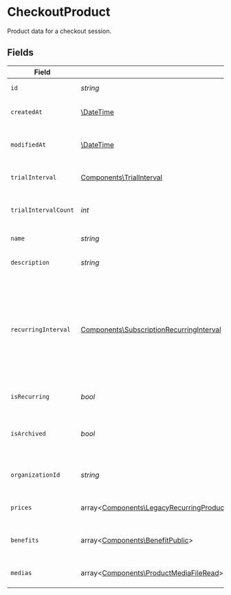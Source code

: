 # CheckoutProduct

Product data for a checkout session.


## Fields

| Field                                                                                                                                                                                                                                                                                                                                                     | Type                                                                                                                                                                                                                                                                                                                                                      | Required                                                                                                                                                                                                                                                                                                                                                  | Description                                                                                                                                                                                                                                                                                                                                               |
| --------------------------------------------------------------------------------------------------------------------------------------------------------------------------------------------------------------------------------------------------------------------------------------------------------------------------------------------------------- | --------------------------------------------------------------------------------------------------------------------------------------------------------------------------------------------------------------------------------------------------------------------------------------------------------------------------------------------------------- | --------------------------------------------------------------------------------------------------------------------------------------------------------------------------------------------------------------------------------------------------------------------------------------------------------------------------------------------------------- | --------------------------------------------------------------------------------------------------------------------------------------------------------------------------------------------------------------------------------------------------------------------------------------------------------------------------------------------------------- |
| `id`                                                                                                                                                                                                                                                                                                                                                      | *string*                                                                                                                                                                                                                                                                                                                                                  | :heavy_check_mark:                                                                                                                                                                                                                                                                                                                                        | The ID of the object.                                                                                                                                                                                                                                                                                                                                     |
| `createdAt`                                                                                                                                                                                                                                                                                                                                               | [\DateTime](https://www.php.net/manual/en/class.datetime.php)                                                                                                                                                                                                                                                                                             | :heavy_check_mark:                                                                                                                                                                                                                                                                                                                                        | Creation timestamp of the object.                                                                                                                                                                                                                                                                                                                         |
| `modifiedAt`                                                                                                                                                                                                                                                                                                                                              | [\DateTime](https://www.php.net/manual/en/class.datetime.php)                                                                                                                                                                                                                                                                                             | :heavy_check_mark:                                                                                                                                                                                                                                                                                                                                        | Last modification timestamp of the object.                                                                                                                                                                                                                                                                                                                |
| `trialInterval`                                                                                                                                                                                                                                                                                                                                           | [Components\TrialInterval](../../Models/Components/TrialInterval.md)                                                                                                                                                                                                                                                                                      | :heavy_check_mark:                                                                                                                                                                                                                                                                                                                                        | The interval unit for the trial period.                                                                                                                                                                                                                                                                                                                   |
| `trialIntervalCount`                                                                                                                                                                                                                                                                                                                                      | *int*                                                                                                                                                                                                                                                                                                                                                     | :heavy_check_mark:                                                                                                                                                                                                                                                                                                                                        | The number of interval units for the trial period.                                                                                                                                                                                                                                                                                                        |
| `name`                                                                                                                                                                                                                                                                                                                                                    | *string*                                                                                                                                                                                                                                                                                                                                                  | :heavy_check_mark:                                                                                                                                                                                                                                                                                                                                        | The name of the product.                                                                                                                                                                                                                                                                                                                                  |
| `description`                                                                                                                                                                                                                                                                                                                                             | *string*                                                                                                                                                                                                                                                                                                                                                  | :heavy_check_mark:                                                                                                                                                                                                                                                                                                                                        | The description of the product.                                                                                                                                                                                                                                                                                                                           |
| `recurringInterval`                                                                                                                                                                                                                                                                                                                                       | [Components\SubscriptionRecurringInterval](../../Models/Components/SubscriptionRecurringInterval.md)                                                                                                                                                                                                                                                      | :heavy_check_mark:                                                                                                                                                                                                                                                                                                                                        | The recurring interval of the product. If `None`, the product is a one-time purchase.Note that the `day` and `week` values are for internal Polar staff use only.                                                                                                                                                                                         |
| `isRecurring`                                                                                                                                                                                                                                                                                                                                             | *bool*                                                                                                                                                                                                                                                                                                                                                    | :heavy_check_mark:                                                                                                                                                                                                                                                                                                                                        | Whether the product is a subscription.                                                                                                                                                                                                                                                                                                                    |
| `isArchived`                                                                                                                                                                                                                                                                                                                                              | *bool*                                                                                                                                                                                                                                                                                                                                                    | :heavy_check_mark:                                                                                                                                                                                                                                                                                                                                        | Whether the product is archived and no longer available.                                                                                                                                                                                                                                                                                                  |
| `organizationId`                                                                                                                                                                                                                                                                                                                                          | *string*                                                                                                                                                                                                                                                                                                                                                  | :heavy_check_mark:                                                                                                                                                                                                                                                                                                                                        | The ID of the organization owning the product.                                                                                                                                                                                                                                                                                                            |
| `prices`                                                                                                                                                                                                                                                                                                                                                  | array<[Components\LegacyRecurringProductPriceFixed\|Components\LegacyRecurringProductPriceCustom\|Components\LegacyRecurringProductPriceFree\|Components\ProductPriceFixed\|Components\ProductPriceCustom\|Components\ProductPriceFree\|Components\ProductPriceSeatBased\|Components\ProductPriceMeteredUnit](../../Models/Components/CheckoutProductPrices.md)> | :heavy_check_mark:                                                                                                                                                                                                                                                                                                                                        | List of prices for this product.                                                                                                                                                                                                                                                                                                                          |
| `benefits`                                                                                                                                                                                                                                                                                                                                                | array<[Components\BenefitPublic](../../Models/Components/BenefitPublic.md)>                                                                                                                                                                                                                                                                               | :heavy_check_mark:                                                                                                                                                                                                                                                                                                                                        | List of benefits granted by the product.                                                                                                                                                                                                                                                                                                                  |
| `medias`                                                                                                                                                                                                                                                                                                                                                  | array<[Components\ProductMediaFileRead](../../Models/Components/ProductMediaFileRead.md)>                                                                                                                                                                                                                                                                 | :heavy_check_mark:                                                                                                                                                                                                                                                                                                                                        | List of medias associated to the product.                                                                                                                                                                                                                                                                                                                 |
